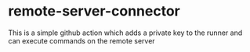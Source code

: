 # remote-server-connector
This is a simple github action which adds a private key to the runner and can execute commands on the remote server
